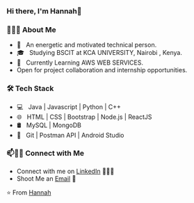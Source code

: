 ### Hi there, I'm Hannah👋

<!--
**hannah njeri** is a ✨ _special_ ✨ repository because its `README.md` (this file) appears on your GitHub profile.
Here are some ideas to get you started:
- 🔭 I’m currently working on ...
- 🌱 I’m currently learning ...
- 👯 I’m looking to collaborate on ...
- 🤔 I’m looking for help with ...
- 💬 Ask me about ...
- 📫 How to reach me: ...
- 😄 Pronouns: ...
- ⚡ Fun fact: ...
-->

<h3> 👨🏻‍💻 About Me </h3>

- 🤔 &nbsp; An energetic and motivated technical person.
- 🎓 &nbsp; Studying BSCIT at KCA UNIVERSITY, Nairobi , Kenya.
- 🌱 &nbsp; Currently Learning AWS WEB SERVICES.
- Open for project collaboration and internship opportunities. 

<h3>🛠 Tech Stack</h3>

- 💻 &nbsp; Java | Javascript | Python | C++ 
- 🌐 &nbsp; HTML | CSS | Bootstrap | Node.js | ReactJS
- 🛢 &nbsp; MySQL | MongoDB
- 🔧 &nbsp; Git | Postman API | Android Studio




### 📫🤝🏻 Connect with Me

 - Connect with me on [LinkedIn](https://www.linkedin.com/in/hannah-njeri-764892139/) 👨🏻‍💻
 - Shoot Me an [Email](chegehannah45@gmail.com) 💌




 ⭐️ From [Hannah](https://github.com/[HannahChege/])
 
